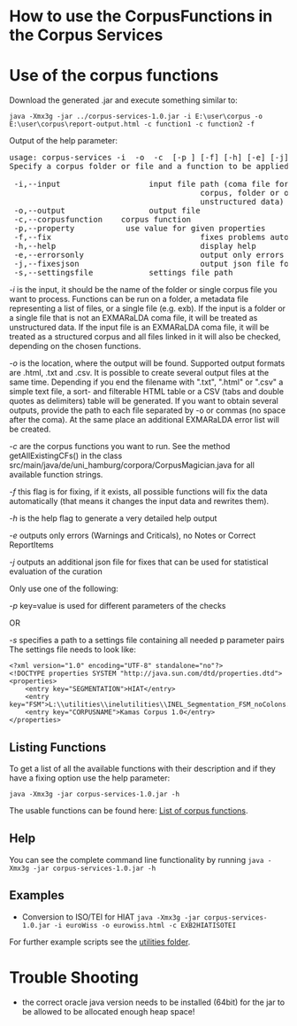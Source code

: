 # How to use the CorpusFunctions in the Corpus Services

#  Use of the corpus functions

Download the generated .jar and execute something similar to:

`java -Xmx3g -jar ../corpus-services-1.0.jar -i E:\user\corpus -o E:\user\corpus\report-output.html -c function1 -c function2 -f `

Output of the help parameter:
<pre>
usage: corpus-services -i <FILE PATH> -o <FILE PATH> -c <CORPUS
       FUNCTION> [-p <property=value>] [-f] [-h] [-e] [-j] [-s <FILE
       PATH>]
Specify a corpus folder or file and a function to be applied

 -i,--input <FILE PATH>                  input file path (coma file for
                                         corpus, folder or other file for
                                         unstructured data)
 -o,--output <FILE PATH>                 output file
 -c,--corpusfunction <CORPUS FUNCTION>   corpus function
 -p,--property <property=value>          use value for given properties
 -f,--fix                                fixes problems automatically
 -h,--help                               display help
 -e,--errorsonly                         output only errors
 -j,--fixesjson                          output json file for fixes
 -s,--settingsfile <FILE PATH>           settings file path
</pre>

*-i* is the input, it should be the name of the folder or single corpus file you want to process. Functions can be run on a folder, a metadata file representing a list of files, or a single file (e.g. exb). If the input is a folder or a single file that is not an EXMARaLDA coma file, it will be treated as unstructured data. If the input file is an EXMARaLDA coma file, it will be treated as a structured corpus and all files linked in it will also be checked, depending on the chosen functions.

*-o* is the location, where the output will be found. Supported output formats are .html, .txt and .csv. It is possible to create several output files at the same time. Depending if you end the filename with ".txt", ".html" or ".csv" a simple text file, a sort- and filterable HTML table or a CSV (tabs and double quotes as delimiters) table will be generated. If you want to obtain several outputs, provide the path to each file separated by -o or commas (no space after the coma). At the same place an additional EXMARaLDA error list will be created. 

*-c* are the corpus functions you want to run. See the method getAllExistingCFs() in the class src/main/java/de/uni_hamburg/corpora/CorpusMagician.java for all available function strings. 

*-f* this flag is for fixing, if it exists, all possible functions will fix the data automatically (that means it changes the input data and rewrites them).

*-h* is the help flag to generate a very detailed help output

*-e* outputs only errors (Warnings and Criticals), no Notes or Correct ReportItems

*-j* outputs an additional json file for fixes that can be used for statistical evaluation of the curation

Only use one of the following:

*-p* key=value is used for different parameters of the checks

OR

*-s* specifies a path to a settings file containing all needed p parameter pairs
The settings file needs to look like:

```
<?xml version="1.0" encoding="UTF-8" standalone="no"?>
<!DOCTYPE properties SYSTEM "http://java.sun.com/dtd/properties.dtd">
<properties> 
    <entry key="SEGMENTATION">HIAT</entry>
    <entry key="FSM">L:\\utilities\\inelutilities\\INEL_Segmentation_FSM_noColons.xml</entry>
    <entry key="CORPUSNAME">Kamas Corpus 1.0</entry>
</properties>
```


## Listing Functions

To get a list of all the available functions with their description and if they have a fixing option use the help parameter:

`java -Xmx3g -jar corpus-services-1.0.jar -h `

The usable functions can be found here: [List of corpus functions](https://gitlab.rrz.uni-hamburg.de/corpus-services/corpus-services/-/tree/develop/doc/List_of_corpus_functions.md).

## Help

You can see the complete command line functionality by running
`
java -Xmx3g -jar corpus-services-1.0.jar -h
`

## Examples

* Conversion to ISO/TEI for HIAT
`
java -Xmx3g -jar corpus-services-1.0.jar -i euroWiss -o eurowiss.html -c EXB2HIATISOTEI
`

For further example scripts see the [utilities folder](https://gitlab.rrz.uni-hamburg.de/corpus-services/corpus-services/-/tree/develop/utilities).

# Trouble Shooting

* the correct oracle java version needs to be installed (64bit) for the jar to be allowed to be allocated enough heap space!
